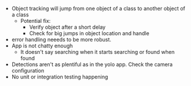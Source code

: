 - Object tracking will jump from one object of a class to another object of a class
  - Potential fix:
    - Verify object after a short delay
    - Check for big jumps in object location and handle
- error handling neeeds to be more robust.
- App is not chatty enough
  - It doesn't say searching when it starts searching or found when found
- Detections aren't as plentiful as in the yolo app. Check the camera configuration
- No unit or integration testing happening
